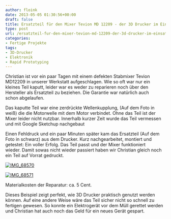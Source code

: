 ```yaml
---
author: floink
date: 2013-05-05 01:30:56+00:00
draft: false
title: Ersatzteil für den Mixer Tevion MD 12209 - der 3D Drucker im Einsatz
type: post
url: /ersatzteil-fur-den-mixer-tevion-md-12209-der-3d-drucker-im-einsatz/
categories:
- Fertige Projekte
tags:
- 3D-Drucker
- Elektronik
- Rapid Prototyping
---
```


Christian ist vor ein paar Tagen mit einem defekten Stabmixer Tevion MD12209 in unserer Werkstatt aufgeschlagen. Wie so oft war nur ein kleines Teil kaputt, leider war es weder zu reparieren noch über den Hersteller als Ersatzteil zu beziehen. Die Garantie war natürlich auch schon abgelaufen.

Das kaputte Teil war eine zerdrückte Wellenkupplung, (Auf dem Foto in weiß) die die Motorwelle mit dem Motor verbindet. Ohne das Teil ist der Mixer leider nicht nutzbar. Innerhalb kurzer Zeit wurde das Teil vermessen und mit Google Sketchup nachgebaut

<!-- more -->

Einen Fehldruck und ein paar Minuten später kam das Ersatzteil (Auf dem Foto in schwarz) aus dem Drucker. Kurz nachgearbeitet, montiert und getestet: Ein voller Erfolg. Das Teil passt und der Mixer funktioniert wieder. Damit sowas nicht wieder passiert haben wir Christian gleich noch ein Teil auf Vorrat gedruckt.

[![IMG_68570](/wp-content/uploads/2013/05/IMG_68570-300x225.jpg)
](/wp-content/uploads/2013/05/IMG_68570.jpg)

[![IMG_68571](/wp-content/uploads/2013/05/IMG_68571-197x300.jpg)
](/wp-content/uploads/2013/05/IMG_68571.jpg)















Materialkosten der Reparatur: ca. 5 Cent.

Dieses Beispiel zeigt perfekt, wie 3D Drucker praktisch genutzt werden können. Auf eine andere Weise wäre das Teil sicher nicht so schnell zu fertigen gewesen. So konnte ein Elektrogerät vor dem Müll gerettet werden und Christian hat auch noch das Geld für ein neues Gerät gespart.


